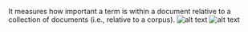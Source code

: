 It measures how important a term is within a document relative to a collection of documents (i.e., relative to a corpus).
![alt text](1_V9ac4hLVyms79jl65Ym_Bw.png)
![alt text](output.png)